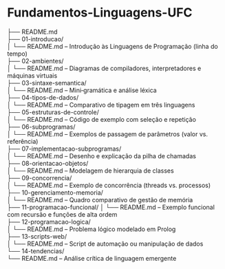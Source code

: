 # Fundamentos-Linguagens-UFC

├── README.md <br/>
├── 01-introducao/<br/>
│   └── README.md         – Introdução às Linguagens de Programação (linha do tempo)<br/>
├── 02-ambientes/<br/>
│   └── README.md         – Diagramas de compiladores, interpretadores e máquinas virtuais<br/>
├── 03-sintaxe-semantica/<br/>
│   └── README.md         – Mini‑gramática e análise léxica<br/>
├── 04-tipos-de-dados/<br/>
│   └── README.md         – Comparativo de tipagem em três linguagens<br/>
├── 05-estruturas-de-controle/<br/>
│   └── README.md         – Código de exemplo com seleção e repetição<br/>
├── 06-subprogramas/<br/>
│   └── README.md         – Exemplos de passagem de parâmetros (valor vs. referência)<br/>
├── 07-implementacao-subprogramas/<br/>
│   └── README.md         – Desenho e explicação da pilha de chamadas<br/>
├── 08-orientacao-objetos/<br/>
│   └── README.md         – Modelagem de hierarquia de classes<br/>
├── 09-concorrencia/<br/>
│   └── README.md         – Exemplo de concorrência (threads vs. processos)<br/>
├── 10-gerenciamento-memoria/<br/>
│   └── README.md         – Quadro comparativo de gestão de memória<br/>
├── 11-programacao-funcional/
│   └── README.md         – Exemplo funcional com recursão e funções de alta ordem<br/>
├── 12-programacao-logica/<br/>
│   └── README.md         – Problema lógico modelado em Prolog<br/>
├── 13-scripts-web/<br/>
│   └── README.md         – Script de automação ou manipulação de dados<br/>
└── 14-tendencias/<br/>
    └── README.md         – Análise crítica de linguagem emergente<br/>
